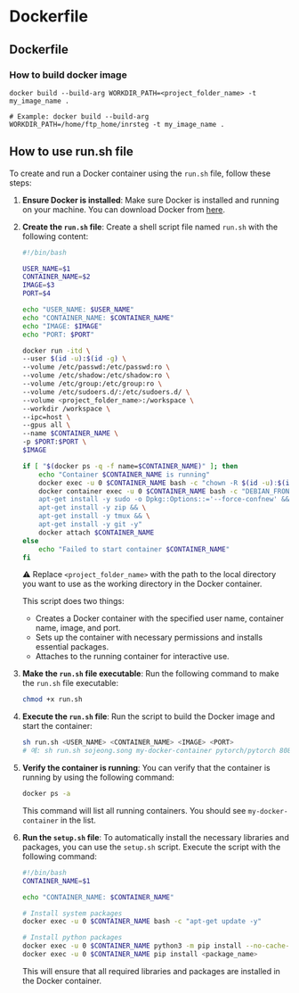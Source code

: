# Dockerfile

## Dockerfile
### How to build docker image
```
docker build --build-arg WORKDIR_PATH=<project_folder_name> -t my_image_name .

# Example: docker build --build-arg WORKDIR_PATH=/home/ftp_home/inrsteg -t my_image_name .
```

## How to use run.sh file

To create and run a Docker container using the `run.sh` file, follow these steps:

1. **Ensure Docker is installed**: Make sure Docker is installed and running on your machine. You can download Docker from [here](https://www.docker.com/get-started).

2. **Create the `run.sh` file**: Create a shell script file named `run.sh` with the following content:

    ```sh
    #!/bin/bash

    USER_NAME=$1
    CONTAINER_NAME=$2
    IMAGE=$3
    PORT=$4

    echo "USER_NAME: $USER_NAME"
    echo "CONTAINER_NAME: $CONTAINER_NAME"
    echo "IMAGE: $IMAGE"
    echo "PORT: $PORT"

    docker run -itd \
    --user $(id -u):$(id -g) \
    --volume /etc/passwd:/etc/passwd:ro \
    --volume /etc/shadow:/etc/shadow:ro \
    --volume /etc/group:/etc/group:ro \
    --volume /etc/sudoers.d/:/etc/sudoers.d/ \
    --volume <project_folder_name>:/workspace \
    --workdir /workspace \
    --ipc=host \
    --gpus all \
    --name $CONTAINER_NAME \
    -p $PORT:$PORT \
    $IMAGE

    if [ "$(docker ps -q -f name=$CONTAINER_NAME)" ]; then
        echo "Container $CONTAINER_NAME is running"
        docker exec -u 0 $CONTAINER_NAME bash -c "chown -R $(id -u):$(id -g) /workspace"
        docker container exec -u 0 $CONTAINER_NAME bash -c "DEBIAN_FRONTEND=noninteractive apt-get update && \
        apt-get install -y sudo -o Dpkg::Options::='--force-confnew' && \
        apt-get install -y zip && \
        apt-get install -y tmux && \
        apt-get install -y git -y"
        docker attach $CONTAINER_NAME
    else
        echo "Failed to start container $CONTAINER_NAME"
    fi
    ```
    ⚠️ Replace `<project_folder_name>` with the path to the local directory you want to use as the working directory in the Docker container.

    This script does two things:
    - Creates a Docker container with the specified user name, container name, image, and port.
    - Sets up the container with necessary permissions and installs essential packages.
    - Attaches to the running container for interactive use.

3. **Make the `run.sh` file executable**: Run the following command to make the `run.sh` file executable:

    ```sh
    chmod +x run.sh
    ```

4. **Execute the `run.sh` file**: Run the script to build the Docker image and start the container:

    ```sh
    sh run.sh <USER_NAME> <CONTAINER_NAME> <IMAGE> <PORT>
    # 예: sh run.sh sojeong.song my-docker-container pytorch/pytorch 8080
    ```

5. **Verify the container is running**: You can verify that the container is running by using the following command:

    ```sh
    docker ps -a
    ```

    This command will list all running containers. You should see `my-docker-container` in the list.

6. **Run the `setup.sh` file**: To automatically install the necessary libraries and packages, you can use the `setup.sh` script. Execute the script with the following command:

    ```sh
    #!/bin/bash
    CONTAINER_NAME=$1

    echo "CONTAINER_NAME: $CONTAINER_NAME"

    # Install system packages
    docker exec -u 0 $CONTAINER_NAME bash -c "apt-get update -y"

    # Install python packages
    docker exec -u 0 $CONTAINER_NAME python3 -m pip install --no-cache-dir <package_name>
    docker exec -u 0 $CONTAINER_NAME pip install <package_name>
    ```
    This will ensure that all required libraries and packages are installed in the Docker container.